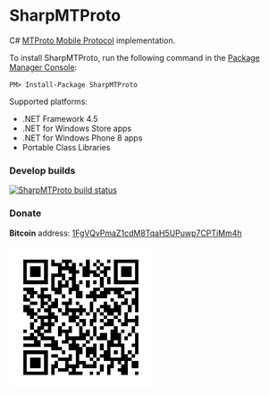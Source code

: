 # SharpMTProto
C# [MTProto Mobile Protocol](http://core.telegram.org/mtproto) implementation.

To install SharpMTProto, run the following command in the [Package Manager Console](http://docs.nuget.org/docs/start-here/using-the-package-manager-console):

    PM> Install-Package SharpMTProto

Supported platforms:

- .NET Framework 4.5 
- .NET for Windows Store apps
- .NET for Windows Phone 8 apps
- Portable Class Libraries

### Develop builds ###
[![SharpMTProto build status](https://www.myget.org/BuildSource/Badge/taggersoft?identifier=6635d03d-c7db-4433-8a75-7bd83484f583)](https://www.myget.org/gallery/taggersoft)

### Donate ###

**Bitcoin** address: [1FgVQvPmaZ1cdM8TqaH5UPuwp7CPTiMm4h](bitcoin:1FgVQvPmaZ1cdM8TqaH5UPuwp7CPTiMm4h?label=SharpMTProto&message=123)

![](donate/SharpMTProto-Donate-BTC-1FgVQvPmaZ1cdM8TqaH5UPuwp7CPTiMm4h.png)
